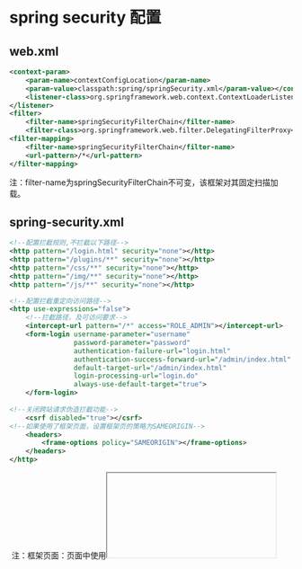 # spring security 配置

## web.xml

```xml
<context-param>
    <param-name>contextConfigLocation</param-name>
    <param-value>classpath:spring/springSecurity.xml</param-value></context-param><listener>
    <listener-class>org.springframework.web.context.ContextLoaderListener</listener-class>
</listener>
<filter>
    <filter-name>springSecurityFilterChain</filter-name>
    <filter-class>org.springframework.web.filter.DelegatingFilterProxy</filter-class></filter>
<filter-mapping>
    <filter-name>springSecurityFilterChain</filter-name>
    <url-pattern>/*</url-pattern>
</filter-mapping>
```

​		注：filter-name为springSecurityFilterChain不可变，该框架对其固定扫描加载。



## spring-security.xml

```xml
<!--配置拦截规则,不拦截以下路径-->
<http pattern="/login.html" security="none"></http>
<http pattern="/plugins/**" security="none"></http>
<http pattern="/css/**" security="none"></http>
<http pattern="/img/**" security="none"></http>
<http pattern="/js/**" security="none"></http>
```



```xml
<!--配置拦截重定向访问路径-->
<http use-expressions="false">
    <!--拦截路径，及可访问要求-->
    <intercept-url pattern="/*" access="ROLE_ADMIN"></intercept-url>    
    <form-login username-parameter="username"
                password-parameter="password"
                authentication-failure-url="login.html"
                authentication-success-forward-url="/admin/index.html"
                default-target-url="/admin/index.html"  
                login-processing-url="login.do"
                always-use-default-target="true">
    </form-login>
    
<!--关闭跨站请求伪造拦截功能-->
    <csrf disabled="true"></csrf>
<!--如果使用了框架页面，设置框架页的策略为SAMEORIGIN-->
	<headers>
        <frame-options policy="SAMEORIGIN"></frame-options>
    </headers>
</http>
```

​		 注：框架页面：页面中使用<iframe>标签加载了其他页面，policy在 “协议：//地址：端口号” 一致时为符合 SAMEORIGIN规则，允许加载。配置为DENY时，拦截所有框架页。 配置为ALLOW-FROM为允许指定页面加载访问。



```xml
<authentication-manager>
    <authentication-provider>
        <!--<password-encoder></password-encoder>-->
        <user-service>
            <!--测试时使用标签-->
            <user name="admin" password="{noop}123" authorities="ROLE_ADMIN"></user>        	  </user-service>
</authentication-provider></authentication-manager>
```

​		 注：security会自动扫描加密解密规则，测试用户时，密码没有对应的加密解密规则，加入{noop}提示无密码规则



## 前端配置

​			在页面中配置action=“/login”，此请求url为security框架自动生成路径，也可在xml中自定义url，使用login-prosessing-url = “url”。

